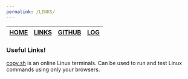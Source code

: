 ```yaml
---
permalink: /LINKS/
---
```


| [HOME](https://joshste.github.io/os212/) | [LINKS](https://joshste.github.io/os212/LINKS/) | [GITHUB](https://github.com/joshste/os212) | [LOG](https://joshste.github.io/os212/TXT/mylog.txt) |
|------------------------------------------|-------------------------------------------------|--------------------------------------------|------------------------------------------------------|


### Useful Links!
[copy.sh](https://copy.sh/v86/?profile=linux26) is an online Linux terminals. Can be used to run and test Linux commands using only your browsers. 
